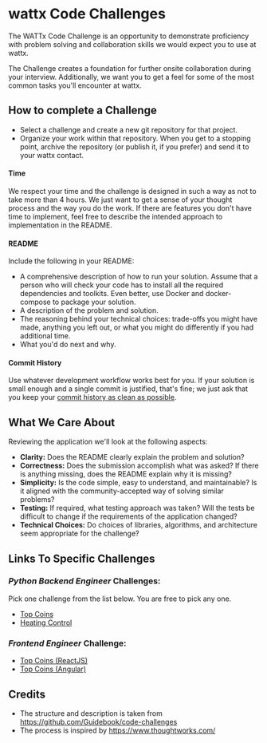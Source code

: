 # wattx Code Challenges

The WATTx Code Challenge is an opportunity to demonstrate proficiency with problem solving and collaboration skills we would expect you to use at wattx.

The Challenge creates a foundation for further onsite collaboration during your interview. Additionally, we want you to get a feel for some of the most common tasks you'll encounter at wattx.

## How to complete a Challenge

- Select a challenge and create a new git repository for that project.
- Organize your work within that repository. When you get to a stopping point, archive the repository (or publish it, if you prefer) and send it to your wattx contact.

#### Time

We respect your time and the challenge is designed in such a way as not to take more than 4 hours. We just want to get a sense of your thought process and the way you do the work. If there are features you don't have time to implement, feel free to describe the intended approach to implementation in the README.

#### README

Include the following in your README:

- A comprehensive description of how to run your solution. Assume that a person who will check your code has to install all the required dependencies and toolkits. Even better, use Docker and docker-compose to package your solution.
- A description of the problem and solution.
- The reasoning behind your technical choices: trade-offs you might have made, anything you left out, or what you might do differently if you had additional time.
- What you'd do next and why.

#### Commit History

Use whatever development workflow works best for you. If your solution is small enough and a single commit is justified, that's fine; we just ask that you keep your [commit history as clean as possible](https://www.reviewboard.org/docs/codebase/dev/git/clean-commits/).

## What We Care About

Reviewing the application we'll look at the following aspects:

- **Clarity:** Does the README clearly explain the problem and solution?
- **Correctness:** Does the submission accomplish what was asked? If there is anything missing, does the README explain why it is missing?
- **Simplicity:** Is the code simple, easy to understand, and maintainable?
  Is it aligned with the community-accepted way of solving similar problems?
- **Testing:** If required, what testing approach was taken? Will the tests be difficult to change if the requirements of the application changed?
- **Technical Choices:** Do choices of libraries, algorithms, and architecture seem appropriate for the challenge?

## Links To Specific Challenges

### _Python Backend Engineer_ Challenges:

Pick one challenge from the list below. You are free to pick any one.

- [Top Coins](/software-engineer-challenge-top-coins.md)
- [Heating Control](/software-engineer-challenge-heating-control.md)

### _Frontend Engineer_ Challenge:

- [Top Coins (ReactJS)](/frontend-engineer-challenge-top-coins-react.md)
- [Top Coins (Angular)](/frontend-engineer-challenge-top-coins.md)

## Credits

- The structure and description is taken from https://github.com/Guidebook/code-challenges
- The process is inspired by https://www.thoughtworks.com/
